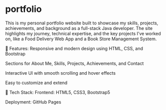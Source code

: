 # portfolio
This is my personal portfolio website built to showcase my skills, projects, achievements, and background as a full-stack Java developer. The site highlights my journey, technical expertise, and the key projects I’ve worked on, like a Food Delivery Web App and a Book Store Management System.

🚀 Features:
Responsive and modern design using HTML, CSS, and Bootstrap

Sections for About Me, Skills, Projects, Achievements, and Contact

Interactive UI with smooth scrolling and hover effects

Easy to customize and extend

🔧 Tech Stack:
Frontend: HTML5, CSS3, Bootstrap5

Deployment: GitHub Pages

